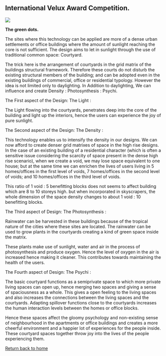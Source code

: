 ## International Velux Award Competition.

![](https://66.media.tumblr.com/aaf068815fe95690436835138b3e4e5c/df2a09fd299c5d59-f6/s540x810/36d93ffba4b0ed1b5517e84820de5cabd8bc3ba8.gif)

**The green dots.** 

The sites where this technology can be applied are more of a dense urban settlements or office buildings where the amount of sunlight reaching the core is not sufficient. The design aims to let in sunlight through the use of traditional common space: Courtyard. 

The trick here is the arrangement of courtyards in the grid matrix of the buildings structural framework. Therefore these courts do not disturb the existing structural members of the building; and can be adopted even in the existing buildings of commercial, office or residential typology. However the idea is not limited only to daylighting. In Addition to daylighting, We can influence and create Density : Photosynthesis : Psychi. 

The First aspect of the Design: The Light :

The Light flowing into the courtyards, penetrates deep into the core of the building and light up the interiors, hence the users can experience the joy of pure sunlight. 

The Second aspect of the Design: The Density :

This technology enables us to intensify the density in our designs. We can now afford to create denser grid matrixes of space in the high rise designs. In the case of an existing building of a residential character (which is often a sensitive issue considering the scarcity of space present in the dense high rise scenario), when we create a void, we may lose space equivalent to one house; but at the same time we can enrichen the lives of users living in 5 homes/offices in the first level of voids, 7 homes/offices in the second level of voids; and 10 homes/offices in the third level of voids. 

This ratio of 1 void : 5 benefitting blocks does not seems to affect building which are 8 to 10 storeys high. but when incorporated in skyscrapers, the whole dimension of the space density changes to about 1 void : 10 benefitting blocks. 

The Third aspect of Design: The Photosynthesis :

Rainwater can be harvested in these buildings because of the tropical nature of the cities where these sites are located. The rainwater can be used to grow plants in the courtyards creating a kind of green space inside the matrix. 

These plants make use of sunlight, water and air in the process of photosynthesis and produce oxygen. Hence the level of oxygen in the air is increased hence making it cleaner. This contributes towards maintaining the health of the users. 

The Fourth aspect of Design: The Psychi :

The basic courtyard functions as a semiprivate space to which more private living spaces can open up, hence merging two spaces and giving a sense of spaciousness as a whole. This gives a open feeling to the living spaces and also increases the connections between the living spaces and the courtyards. Adapting spillover functions close to the courtyards increases the human interaction levels between the homes or office blocks. 

Hence these spaces affect the gloomy psychology and non-existing sense of neighbourhood in the apartments or office buildings and creates a more cheerful environment and a happier lot of experiences for the people inside. These courtyard spaces together throw joy into the lives of the people experiencing them.

[Return back to home](https://kvshvl.github.io/index.html)

